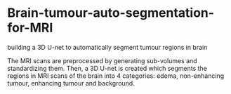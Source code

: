 # Brain-tumour-auto-segmentation-for-MRI
 building a 3D U-net to automatically segment tumour regions in brain
 
The MRI scans are preprocessed by generating sub-volumes and standardizing them. Then, a 3D U-net is created which segments the regions in MRI scans of the brain into  4 categories: edema, non-enhancing tumour, enhancing tumour and background.
